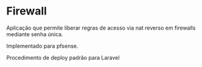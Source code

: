 # Firewall

Aplicação que permite liberar regras de acesso via nat reverso em firewalls mediante senha única.

Implementado para pfsense.

Procedimento de deploy padrão para Laravel
